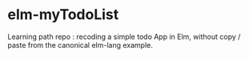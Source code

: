 # elm-myTodoList

Learning path repo : recoding a simple todo App in Elm, without copy / paste from the canonical elm-lang example.
